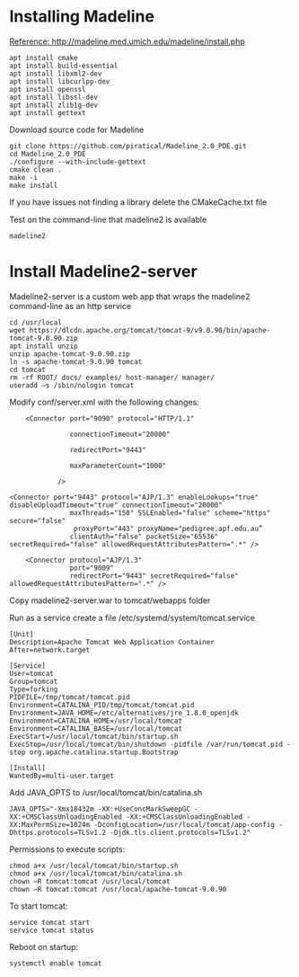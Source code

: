 # Installing Madeline 

[Reference: http://madeline.med.umich.edu/madeline/install.php ](http://madeline.med.umich.edu/madeline/install.php)

 
```
apt install cmake 
apt install build-essential 
apt install libxml2-dev 
apt install libcurlpp-dev 
apt install openssl 
apt install libssl-dev 
apt install zlib1g-dev 
apt install gettext 
```

Download source code for Madeline 
```
git clone https://github.com/piratical/Madeline_2.0_PDE.git 
cd Madeline_2.0_PDE 
./configure --with-include-gettext 
cmake clean . 
make -i 
make install 
```

If you have issues not finding a library delete the CMakeCache.txt file 

Test on the command-line that madeline2 is available 
```
madeline2 
```
# Install Madeline2-server 

Madeline2-server is a custom web app that wraps the madeline2 command-line as an http service 

```
cd /usr/local 
wget https://dlcdn.apache.org/tomcat/tomcat-9/v9.0.90/bin/apache-tomcat-9.0.90.zip 
apt install unzip 
unzip apache-tomcat-9.0.90.zip 
ln -s apache-tomcat-9.0.90 tomcat 
cd tomcat 
rm -rf ROOT/ docs/ examples/ host-manager/ manager/ 
useradd –s /sbin/nologin tomcat 
```

Modify conf/server.xml with the following changes: 
```
    <Connector port="9090" protocol="HTTP/1.1" 

               connectionTimeout="20000" 

               redirectPort="9443" 

               maxParameterCount="1000" 

            />     
 
<Connector port="9443" protocol="AJP/1.3" enableLookups="true" disableUploadTimeout="true" connectionTimeout="20000" 
               maxThreads="150" SSLEnabled="false" scheme="https" secure="false" 
                proxyPort="443" proxyName="pedigree.apf.edu.au” 
               clientAuth="false" packetSize="65536" secretRequired="false" allowedRequestAttributesPattern=".*" />

    <Connector protocol="AJP/1.3" 
               port="9009" 
               redirectPort="9443" secretRequired="false" allowedRequestAttributesPattern=".*" /> 
```
 

Copy madeline2-server.war to tomcat/webapps folder  

Run as a service create a file /etc/systemd/system/tomcat.service 

```
[Unit] 
Description=Apache Tomcat Web Application Container 
After=network.target

[Service] 
User=tomcat 
Group=tomcat 
Type=forking 
PIDFILE=/tmp/tomcat/tomcat.pid 
Environment=CATALINA_PID/tmp/tomcat/tomcat.pid 
Environment=JAVA_HOME=/etc/alternatives/jre_1.8.0_openjdk 
Environment=CATALINA_HOME=/usr/local/tomcat 
Environment=CATALINA_BASE=/usr/local/tomcat 
ExecStart=/usr/local/tomcat/bin/startup.sh 
ExecStop=/usr/local/tomcat/bin/shutdown -pidfile /var/run/tomcat.pid -stop org.apache.catalina.startup.Bootstrap

[Install] 
WantedBy=multi-user.target 
```
 

Add JAVA_OPTS to /usr/local/tomcat/bin/catalina.sh 

```
JAVA_OPTS="-Xmx18432m -XX:+UseConcMarkSweepGC -XX:+CMSClassUnloadingEnabled -XX:+CMSClassUnloadingEnabled -XX:MaxPermSize=1024m -DconfigLocation=/usr/local/tomcat/app-config -Dhttps.protocols=TLSv1.2 -Djdk.tls.client.protocols=TLSv1.2" 
```

Permissions to execute scripts: 

```
chmod a+x /usr/local/tomcat/bin/startup.sh 
chmod a+x /usr/local/tomcat/bin/catalina.sh 
chown –R tomcat:tomcat /usr/local/tomcat 
chown –R tomcat:tomcat /usr/local/apache-tomcat-9.0.90 
```
 

To start tomcat: 

```
service tomcat start 
service tomcat status 
```

Reboot on startup: 

```
systemctl enable tomcat
```

 
